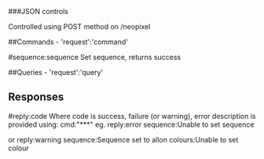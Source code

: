 ###JSON controls

Controlled using POST method on 
/neopixel

##Commands - 'request':'command'


#sequence:sequence
Set sequence, returns success


##Queries - 'request':'query'




## Responses

#reply:code
Where code is success, failure (or warning), error description is provided using:
cmd:"***"
eg.
reply:error
sequence:Unable to set sequence

or
reply:warning
sequence:Sequence set to allon
colours:Unable to set colour
